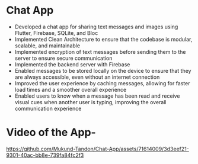 # Chat App
-  Developed a chat app for sharing text messages and images using Flutter, Firebase, SQLite, and Bloc
-  Implemented Clean Architecture to ensure that the codebase is modular, scalable, and maintainable
-  Implemented encryption of text messages before sending them to the server to ensure secure communication
-  Implemented the backend server with Firebase
-  Enabled messages to be stored locally on the device to ensure that they are always accessible, even without an
internet connection
-  Improved the user experience by caching messages, allowing for faster load times and a smoother overall
experience
- Enabled users to know when a message has been read and receive visual cues when another user is typing,
improving the overall communication experience

# Video of the App-



https://github.com/Mukund-Tandon/Chat-App/assets/71614009/3d3eef21-9301-40ac-bb8e-739fa84fc2f3

